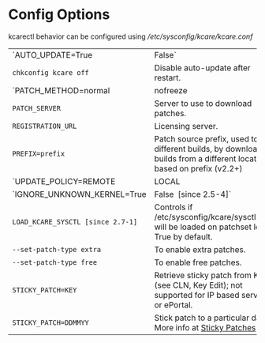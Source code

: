 # Config Options


kcarectl behavior can be configured using _/etc/sysconfig/kcare/kcare.conf_

| | |
|-|-|
|`AUTO_UPDATE=True|False` | True - enable auto-update; False - disable auto-update.|
|`chkconfig kcare off` | Disable auto-update after restart.|
|`PATCH_METHOD=normal|nofreeze|smart` | Normal - (default) use freezer; Nofreeze - don't use freezer to freeze processes. Smart - smart freezer freezes only threads that need to be frozen for patching [kernelcare 2.3+].|
|`PATCH_SERVER` | Server to use to download patches.|
|`REGISTRATION_URL` | Licensing server.|
|`PREFIX=prefix` | Patch source prefix, used to test different builds, by downloading builds from a different location, based on prefix (v2.2+)|
|`UPDATE_POLICY=REMOTE|LOCAL|LOCAL_FIRST [since 1.6] ` | Depending on the policy, on server startup, use: REMOTE - (default) patches from patch server. LOCAL - only locally cached patches, if none cached (caching is done automatically) - do nothing. LOCAL_FIRST - see if locally cached patches exist, and load them. If not, try getting them from remote server.|
|`IGNORE_UNKNOWN_KERNEL=True|False` `[since 2.5-4]` | Don't provide notification if unknown kernel on auto-update.|
|`LOAD_KCARE_SYSCTL [since 2.7-1]` | Controls if /etc/sysconfig/kcare/sysctl.conf will be loaded on patchset load. True by default.|
|`--set-patch-type extra` | To enable extra patches.|
|`--set-patch-type free` | To enable free patches.|
|`STICKY_PATCH=KEY` | Retrieve sticky patch from KEY (see CLN, Key Edit); not supported for IP based servers or ePortal.|
|`STICKY_PATCH=DDMMYY` | Stick patch to a particular date. More info at [Sticky Patches](/sticky_patches/) .|



